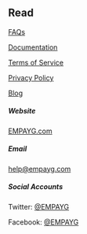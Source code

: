 ## Read

[FAQs](https://at.empayg.com/faqs)

[Documentation](https://at.empayg.com/docs)

[Terms of Service](https://at.empayg.com/terms)

[Privacy Policy](https://at.empayg.com/privacy)

[Blog](https://empayg.blogspot.com)

##### Website

[EMPAYG.com](https://empayg.com)

##### Email

[help@empayg.com](mailto:help@empayg.com)

##### Social Accounts

Twitter: [@EMPAYG](https://twitter.com/EMPAYG)

Facebook: [@EMPAYG](https://facebook.com/EMPAYG)
